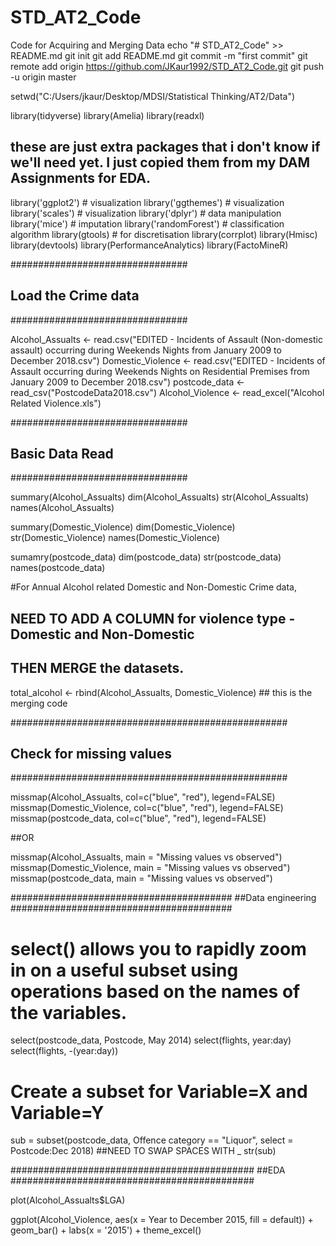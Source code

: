 # STD_AT2_Code
Code for Acquiring and Merging Data
echo "# STD_AT2_Code" >> README.md
git init
git add README.md
git commit -m "first commit"
git remote add origin https://github.com/JKaur1992/STD_AT2_Code.git
git push -u origin master


setwd("C:/Users/jkaur/Desktop/MDSI/Statistical Thinking/AT2/Data")

library(tidyverse)
library(Amelia)
library(readxl)

## these are just extra packages that i don't know if we'll need yet. I just copied them from my DAM Assignments for EDA.
library('ggplot2') # visualization
library('ggthemes') # visualization
library('scales') # visualization
library('dplyr') # data manipulation
library('mice') # imputation
library('randomForest') # classification algorithm
library(gtools) # for discretisation
library(corrplot)
library(Hmisc)
library(devtools)
library(PerformanceAnalytics)
library(FactoMineR)

################################
## Load the Crime data
################################

Alcohol_Assualts <- read.csv("EDITED - Incidents of Assault (Non-domestic assault) occurring during Weekends Nights from January 2009 to December 2018.csv")
Domestic_Violence <- read.csv("EDITED - Incidents of Assault occurring during Weekends Nights on Residential Premises from January 2009 to December 2018.csv")
postcode_data <- read_csv("PostcodeData2018.csv")
Alcohol_Violence <- read_excel("Alcohol Related Violence.xls")

################################
## Basic Data Read
################################

summary(Alcohol_Assualts)
dim(Alcohol_Assualts)
str(Alcohol_Assualts)
names(Alcohol_Assualts)

summary(Domestic_Violence)
dim(Domestic_Violence)
str(Domestic_Violence)
names(Domestic_Violence)

sumamry(postcode_data)
dim(postcode_data)
str(postcode_data)
names(postcode_data)

#For Annual Alcohol related Domestic and Non-Domestic Crime data, 
## NEED TO ADD A COLUMN for violence type - Domestic and Non-Domestic 
## THEN MERGE the datasets.
total_alcohol <- rbind(Alcohol_Assualts, Domestic_Violence) ## this is the merging code

##################################################
## Check for missing values
##################################################

missmap(Alcohol_Assualts, col=c("blue", "red"), legend=FALSE)
missmap(Domestic_Violence, col=c("blue", "red"), legend=FALSE)
missmap(postcode_data, col=c("blue", "red"), legend=FALSE)

##OR

missmap(Alcohol_Assualts, main = "Missing values vs observed")
missmap(Domestic_Violence, main = "Missing values vs observed")
missmap(postcode_data, main = "Missing values vs observed")

########################################
##Data engineering
########################################

# select() allows you to rapidly zoom in on a useful subset using operations based on the names of the variables. 
select(postcode_data, Postcode, May 2014)
select(flights, year:day)
select(flights, -(year:day))

# Create a subset for Variable=X and Variable=Y
sub = subset(postcode_data, Offence category == "Liquor", select = Postcode:Dec 2018) ##NEED TO SWAP SPACES WITH _
str(sub)

############################################
##EDA
############################################

plot(Alcohol_Assualts$LGA)

ggplot(Alcohol_Violence, aes(x = Year to December 2015, fill = default)) +
  geom_bar() +
  labs(x = '2015') +
  theme_excel()
